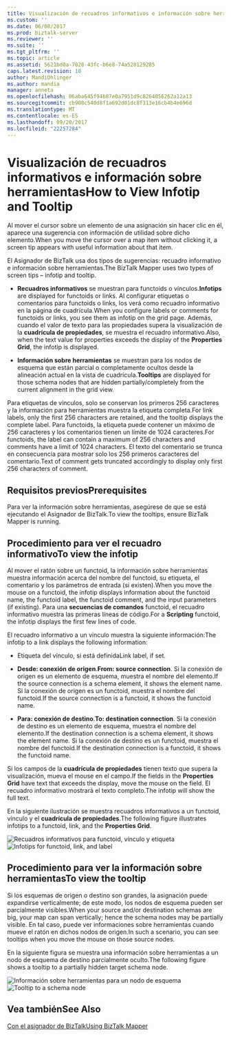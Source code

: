 ```yaml
---
title: Visualización de recuadros informativos e información sobre herramientas | Documentos de Microsoft
ms.custom: ''
ms.date: 06/08/2017
ms.prod: biztalk-server
ms.reviewer: ''
ms.suite: ''
ms.tgt_pltfrm: ''
ms.topic: article
ms.assetid: 5621bd0a-7028-43fc-b6e8-74a528129285
caps.latest.revision: 10
author: MandiOhlinger
ms.author: mandia
manager: anneta
ms.openlocfilehash: 06aba645f94b87e0a7951d9c8264056262a12a13
ms.sourcegitcommit: cb908c540d8f1a692d01dc8f313e16cb4b4e696d
ms.translationtype: MT
ms.contentlocale: es-ES
ms.lasthandoff: 09/20/2017
ms.locfileid: "22257284"
---
```

# <a name="how-to-view-infotip-and-tooltip"></a><span data-ttu-id="87341-102">Visualización de recuadros informativos e información sobre herramientas</span><span class="sxs-lookup"><span data-stu-id="87341-102">How to View Infotip and Tooltip</span></span>
<span data-ttu-id="87341-103">Al mover el cursor sobre un elemento de una asignación sin hacer clic en él, aparece una sugerencia con información de utilidad sobre dicho elemento.</span><span class="sxs-lookup"><span data-stu-id="87341-103">When you move the cursor over a map item without clicking it, a screen tip appears with useful information about that item.</span></span>  
  
 <span data-ttu-id="87341-104">El Asignador de BizTalk usa dos tipos de sugerencias: recuadro informativo e información sobre herramientas.</span><span class="sxs-lookup"><span data-stu-id="87341-104">The BizTalk Mapper uses two types of screen tips – infotip and tooltip.</span></span>  
  
-   <span data-ttu-id="87341-105">**Recuadros informativos** se muestran para functoids o vínculos.</span><span class="sxs-lookup"><span data-stu-id="87341-105">**Infotips** are displayed for functoids or links.</span></span> <span data-ttu-id="87341-106">Al configurar etiquetas o comentarios para functoids o links, los verá como recuadro informativo en la página de cuadrícula.</span><span class="sxs-lookup"><span data-stu-id="87341-106">When you configure labels or comments for functoids or links, you see them as infotip on the grid page.</span></span> <span data-ttu-id="87341-107">Además, cuando el valor de texto para las propiedades supera la visualización de la **cuadrícula de propiedades**, se muestra el recuadro informativo.</span><span class="sxs-lookup"><span data-stu-id="87341-107">Also, when the text value for properties exceeds the display of the **Properties Grid**, the infotip is displayed.</span></span>  
  
-   <span data-ttu-id="87341-108">**Información sobre herramientas** se muestran para los nodos de esquema que están parcial o completamente ocultos desde la alineación actual en la vista de cuadrícula.</span><span class="sxs-lookup"><span data-stu-id="87341-108">**Tooltips** are displayed for those schema nodes that are hidden partially/completely from the current alignment in the grid view.</span></span>  
  
 <span data-ttu-id="87341-109">Para etiquetas de vínculos, solo se conservan los primeros 256 caracteres y la información para herramientas muestra la etiqueta completa.</span><span class="sxs-lookup"><span data-stu-id="87341-109">For link labels, only the first 256 characters are retained, and the tooltip displays the complete label.</span></span> <span data-ttu-id="87341-110">Para functoids, la etiqueta puede contener un máximo de 256 caracteres y los comentarios tienen un límite de 1024 caracteres.</span><span class="sxs-lookup"><span data-stu-id="87341-110">For functoids, the label can contain a maximum of 256 characters and comments have a limit of 1024 characters.</span></span> <span data-ttu-id="87341-111">El texto del comentario se trunca en consecuencia para mostrar solo los 256 primeros caracteres del comentario.</span><span class="sxs-lookup"><span data-stu-id="87341-111">Text of comment gets truncated accordingly to display only first 256 characters of comment.</span></span>  
  
## <a name="prerequisites"></a><span data-ttu-id="87341-112">Requisitos previos</span><span class="sxs-lookup"><span data-stu-id="87341-112">Prerequisites</span></span>  
 <span data-ttu-id="87341-113">Para ver la información sobre herramientas, asegúrese de que se está ejecutando el Asignador de BizTalk.</span><span class="sxs-lookup"><span data-stu-id="87341-113">To view the tooltips, ensure BizTalk Mapper is running.</span></span>  
  
## <a name="to-view-the-infotip"></a><span data-ttu-id="87341-114">Procedimiento para ver el recuadro informativo</span><span class="sxs-lookup"><span data-stu-id="87341-114">To view the infotip</span></span>  
 <span data-ttu-id="87341-115">Al mover el ratón sobre un functoid, la información sobre herramientas muestra información acerca del nombre del functoid, su etiqueta, el comentario y los parámetros de entrada (si existen).</span><span class="sxs-lookup"><span data-stu-id="87341-115">When you move the mouse on a functoid, the infotip displays information about the functoid name, the functoid label, the functoid comment, and the input parameters (if existing).</span></span> <span data-ttu-id="87341-116">Para una **secuencias de comandos** functoid, el recuadro informativo muestra las primeras líneas de código.</span><span class="sxs-lookup"><span data-stu-id="87341-116">For a **Scripting** functoid, the infotip displays the first few lines of code.</span></span>  
  
 <span data-ttu-id="87341-117">El recuadro informativo a un vínculo muestra la siguiente información:</span><span class="sxs-lookup"><span data-stu-id="87341-117">The infotip to a link displays the following information:</span></span>  
  
-   <span data-ttu-id="87341-118">Etiqueta del vínculo, si está definida</span><span class="sxs-lookup"><span data-stu-id="87341-118">Link label, if set.</span></span>  
  
-   <span data-ttu-id="87341-119">**Desde: conexión de origen**.</span><span class="sxs-lookup"><span data-stu-id="87341-119">**From: source connection**.</span></span> <span data-ttu-id="87341-120">Si la conexión de origen es un elemento de esquema, muestra el nombre del elemento.</span><span class="sxs-lookup"><span data-stu-id="87341-120">If the source connection is a schema element, it shows the element name.</span></span> <span data-ttu-id="87341-121">Si la conexión de origen es un functoid, muestra el nombre del functoid.</span><span class="sxs-lookup"><span data-stu-id="87341-121">If the source connection is a functoid, it shows the functoid name.</span></span>  
  
-   <span data-ttu-id="87341-122">**Para: conexión de destino**.</span><span class="sxs-lookup"><span data-stu-id="87341-122">**To: destination connection**.</span></span> <span data-ttu-id="87341-123">Si la conexión de destino es un elemento de esquema, muestra el nombre del elemento.</span><span class="sxs-lookup"><span data-stu-id="87341-123">If the destination connection is a schema element, it shows the element name.</span></span> <span data-ttu-id="87341-124">Si la conexión de destino es un functoid, muestra el nombre del functoid.</span><span class="sxs-lookup"><span data-stu-id="87341-124">If the destination connection is a functoid, it shows the functoid name.</span></span>  
  
 <span data-ttu-id="87341-125">Si los campos de la **cuadrícula de propiedades** tienen texto que supera la visualización, mueva el mouse en el campo.</span><span class="sxs-lookup"><span data-stu-id="87341-125">If the fields in the **Properties Grid** have text that exceeds the display, move the mouse on the field.</span></span> <span data-ttu-id="87341-126">El recuadro informativo mostrará el texto completo.</span><span class="sxs-lookup"><span data-stu-id="87341-126">The infotip will show the full text.</span></span>  
  
 <span data-ttu-id="87341-127">En la siguiente ilustración se muestra recuadros informativos a un functoid, vínculo y el **cuadrícula de propiedades**.</span><span class="sxs-lookup"><span data-stu-id="87341-127">The following figure illustrates infotips to a functoid, link, and the **Properties Grid**.</span></span>  
  
 <span data-ttu-id="87341-128">![Recuadros informativos para functoid, vínculo y etiqueta](../core/media/viewing-infotips.gif "Viewing_infotips")</span><span class="sxs-lookup"><span data-stu-id="87341-128">![Infotips for functoid, link, and label](../core/media/viewing-infotips.gif "Viewing_infotips")</span></span>  
  
## <a name="to-view-the-tooltip"></a><span data-ttu-id="87341-129">Procedimiento para ver la información sobre herramientas</span><span class="sxs-lookup"><span data-stu-id="87341-129">To view the tooltip</span></span>  
 <span data-ttu-id="87341-130">Si los esquemas de origen o destino son grandes, la asignación puede expandirse verticalmente; de este modo, los nodos de esquema pueden ser parcialmente visibles.</span><span class="sxs-lookup"><span data-stu-id="87341-130">When your source and/or destination schemas are big, your map can span vertically; hence the schema nodes may be partially visible.</span></span> <span data-ttu-id="87341-131">En tal caso, puede ver informaciones sobre herramientas cuando mueve el ratón en dichos nodos de origen.</span><span class="sxs-lookup"><span data-stu-id="87341-131">In such a scenario, you can see tooltips when you move the mouse on those source nodes.</span></span>  
  
 <span data-ttu-id="87341-132">En la siguiente figura se muestra una información sobre herramientas a un nodo de esquema de destino parcialmente oculto.</span><span class="sxs-lookup"><span data-stu-id="87341-132">The following figure shows a tooltip to a partially hidden target schema node.</span></span>  
  
 <span data-ttu-id="87341-133">![Información sobre herramientas para un nodo de esquema](../core/media/viewing-tooltips.gif "Viewing_tooltips")</span><span class="sxs-lookup"><span data-stu-id="87341-133">![Tooltip to a schema node](../core/media/viewing-tooltips.gif "Viewing_tooltips")</span></span>  
  
## <a name="see-also"></a><span data-ttu-id="87341-134">Vea también</span><span class="sxs-lookup"><span data-stu-id="87341-134">See Also</span></span>  
 [<span data-ttu-id="87341-135">Con el asignador de BizTalk</span><span class="sxs-lookup"><span data-stu-id="87341-135">Using BizTalk Mapper</span></span>](../core/using-biztalk-mapper.md)